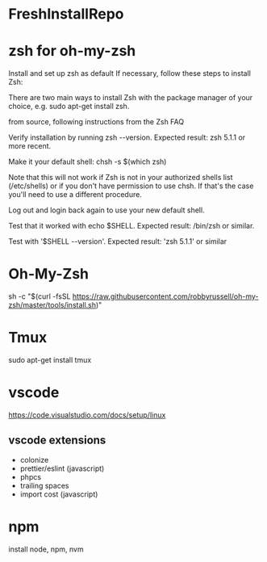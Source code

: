 # FreshInstallRepo

# zsh for oh-my-zsh
Install and set up zsh as default
If necessary, follow these steps to install Zsh:

There are two main ways to install Zsh
with the package manager of your choice, e.g. sudo apt-get install zsh.

from source, following instructions from the Zsh FAQ

Verify installation by running zsh --version. Expected result: zsh 5.1.1 or more recent.

Make it your default shell: chsh -s $(which zsh)

Note that this will not work if Zsh is not in your authorized shells list (/etc/shells) or if you don't have permission to use chsh. If that's the case you'll need to use a different procedure.

Log out and login back again to use your new default shell.

Test that it worked with echo $SHELL. Expected result: /bin/zsh or similar.

Test with '$SHELL --version'. Expected result: 'zsh 5.1.1' or similar

# Oh-My-Zsh
sh -c "$(curl -fsSL https://raw.githubusercontent.com/robbyrussell/oh-my-zsh/master/tools/install.sh)"

# Tmux
sudo apt-get install tmux

# vscode
https://code.visualstudio.com/docs/setup/linux
## vscode extensions
 - colonize
 - prettier/eslint (javascript)
 - phpcs
 - trailing spaces
 - import cost (javascript)


# npm
install node, npm, nvm


